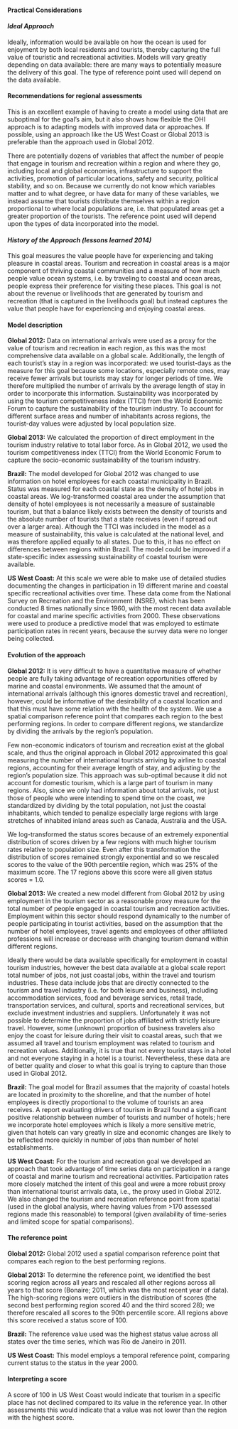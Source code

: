 #### Practical Considerations

#### *Ideal Approach*

Ideally, information would be available on how the ocean is used for enjoyment by both local residents and tourists, thereby capturing the full value of touristic and recreational activities. Models will vary greatly depending on data available: there are many ways to potentially measure the delivery of this goal. The type of reference point used will depend on the data available.

#### Recommendations for regional assessments

This is an excellent example of having to create a model using data that are suboptimal for the goal’s aim, but it also shows how flexible the OHI approach is to adapting models with improved data or approaches. If possible, using an approach like the US West Coast or Global 2013 is preferable than the approach used in Global 2012.

There are potentially dozens of variables that affect the number of people that engage in tourism and recreation within a region and where they go, including local and global economies, infrastructure to support the activities, promotion of particular locations, safety and security, political stability, and so on. Because we currently do not know which variables matter and to what degree, or have data for many of these variables, we instead assume that tourists distribute themselves within a region proportional to where local populations are, i.e. that populated areas get a greater proportion of the tourists. The reference point used will depend upon the types of data incorporated into the model.

#### *History of the Approach (lessons learned 2014)*
<!---Taken from Conceptual Guide v2--->

This goal measures the value people have for experiencing and taking pleasure in coastal areas. Tourism and recreation in coastal areas is a major component of thriving coastal communities and a measure of how much people value ocean systems, i.e. by traveling to coastal and ocean areas, people express their preference for visiting these places. This goal is not about the revenue or livelihoods that are generated by tourism and recreation (that is captured in the livelihoods goal) but instead captures the value that people have for experiencing and enjoying coastal areas.

#### Model description

**Global 2012:**
Data on international arrivals were used as a proxy for the value of tourism and recreation in each region, as this was the most comprehensive data available on a global scale. Additionally, the length of each tourist’s stay in a region was incorporated: we used tourist-days as the measure for this goal because some locations, especially remote ones, may receive fewer arrivals but tourists may stay for longer periods of time. We therefore multiplied the number of arrivals by the average length of stay in order to incorporate this information. Sustainability was incorporated by using the tourism competitiveness index (TTCI) from the World Economic Forum to capture the sustainability of the tourism industry. To account for different surface areas and number of inhabitants across regions, the tourist-day values were adjusted by local population size.

**Global 2013:**
We calculated the proportion of direct employment in the tourism industry relative to total labor force. As in Global 2012, we used the tourism competitiveness index (TTCI) from the World Economic Forum to capture the socio-economic sustainability of the tourism industry.

**Brazil:**
The model developed for Global 2012 was changed to use information on hotel employees for each coastal municipality in Brazil. Status was measured for each coastal state as the density of hotel jobs in coastal areas.
We log-transformed coastal area under the assumption that density of hotel employees is not necessarily a measure of sustainable tourism, but that a balance likely exists between the density of tourists and the absolute number of tourists that a state receives (even if spread out over a larger area). Although the TTCI was included in the model as a measure of sustainability, this value is calculated at the national level, and was therefore applied equally to all states. Due to this, it has no effect on differences between regions within Brazil. The model could be improved if a state-specific index assessing sustainability of coastal tourism were available.

**US West Coast:**
At this scale we were able to make use of detailed studies documenting the changes in participation in 19 different marine and coastal specific recreational activities over time. These data come from the National Survey on Recreation and the Environment (NSRE), which has been conducted 8 times nationally since 1960, with the most recent data available for coastal and marine specific activities from 2000. These observations were used to produce a predictive model that was employed to estimate participation rates in recent years, because the survey data were no longer being collected.

#### Evolution of the approach

**Global 2012:**
It is very difficult to have a quantitative measure of whether people are fully taking advantage of recreation opportunities offered by marine and coastal environments. We assumed that the amount of international arrivals (although this ignores domestic travel and recreation), however, could be informative of the desirability of a coastal location and that this must have some relation with the health of the system. We use a spatial comparison reference point that compares each region to the best performing regions. In order to compare different regions, we standardize by dividing the arrivals by the region’s population.

Few non-economic indicators of tourism and recreation exist at the global scale, and thus the original approach in Global 2012 approximated this goal measuring the number of international tourists arriving by airline to coastal regions, accounting for their average length of stay, and adjusting by the region’s population size. This approach was sub-optimal because it did not account for domestic tourism, which is a large part of tourism in many regions. Also, since we only had information about total arrivals, not just those of people who were intending to spend time on the coast, we standardized by dividing by the total population, not just the coastal inhabitants, which tended to penalize especially large regions with large stretches of inhabited inland areas such as Canada, Australia and the USA.

We log-transformed the status scores because of an extremely exponential distribution of scores driven by a few regions with much higher tourism rates relative to population size. Even after this transformation the distribution of scores remained strongly exponential and so we rescaled scores to the value of the 90th percentile region, which was 25% of the maximum score. The 17 regions above this score were all given status scores = 1.0.

**Global 2013:**
We created a new model different from Global 2012 by using employment in the tourism sector as a reasonable proxy measure for the total number of people engaged in coastal tourism and recreation activities. Employment within this sector should respond dynamically to the number of people participating in tourist activities, based on the assumption that the number of hotel employees, travel agents and employees of other affiliated professions will increase or decrease with changing tourism demand within different regions.

Ideally there would be data available specifically for employment in coastal tourism industries, however the best data available at a global scale report total number of jobs, not just coastal jobs, within the travel and tourism industries. These data include jobs that are directly connected to the tourism and travel industry (i.e. for both leisure and business), including accommodation services, food and beverage services, retail trade, transportation services, and cultural, sports and recreational services, but exclude investment industries and suppliers. Unfortunately it was not possible to determine the proportion of jobs affiliated with strictly leisure travel. However, some (unknown) proportion of business travelers also enjoy the coast for leisure during their visit to coastal areas, such that we assumed all travel and tourism employment was related to tourism and recreation values. Additionally, it is true that not every tourist stays in a hotel and not everyone staying in a hotel is a tourist. Nevertheless, these data are of better quality and closer to what this goal is trying to capture than those used in Global 2012.

**Brazil:**
The goal model for Brazil assumes that the majority of coastal hotels are located in proximity to the shoreline, and that the number of hotel employees is directly proportional to the volume of tourists an area receives. A report evaluating drivers of tourism in Brazil found a significant positive relationship between number of tourists and number of hotels; here we incorporate hotel employees which is likely a more sensitive metric, given that hotels can vary greatly in size and economic changes are likely to be reflected more quickly in number of jobs than number of hotel establishments.

**US West Coast:**
For the tourism and recreation goal we developed an approach that took advantage of time series data on participation in a range of coastal and marine tourism and recreational activities. Participation rates more closely matched the intent of this goal and were a more robust proxy than international tourist arrivals data, i.e., the proxy used in Global 2012. We also changed the tourism and recreation reference point from spatial (used in the global analysis, where having values from >170 assessed regions made this reasonable) to temporal (given availability of time-series and limited scope for spatial comparisons).

#### The reference point

**Global 2012:**
Global 2012 used a spatial comparison reference point that compares each region to the best performing regions.

**Global 2013:**
To determine the reference point, we identified the best scoring region across all years and rescaled all other regions across all years to that score (Bonaire; 2011, which was the most recent year of data). The high-scoring regions were outliers in the distribution of scores (the second best performing region scored 40 and the third scored 28); we therefore rescaled all scores to the 90th percentile score. All regions above this score received a status score of 100.

**Brazil:**
The reference value used was the highest status value across all states over the time series, which was Rio de Janeiro in 2011.

**US West Coast:**
This model employs a temporal reference point, comparing current status to the status in the year 2000.

#### Interpreting a score

A score of 100 in US West Coast would indicate that tourism in a specific place has not declined compared to its value in the reference year. In other assessments this would indicate that a value was not lower than the region with the highest score.
